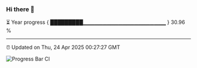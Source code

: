 ### Hi there 👋

⏳ Year progress { █████████▁▁▁▁▁▁▁▁▁▁▁▁▁▁▁▁▁▁▁▁▁ } 30.96 %

---

⏰ Updated on Thu, 24 Apr 2025 00:27:27 GMT

![Progress Bar CI](https://github.com/liununu/liununu/workflows/Progress%20Bar%20CI/badge.svg)
